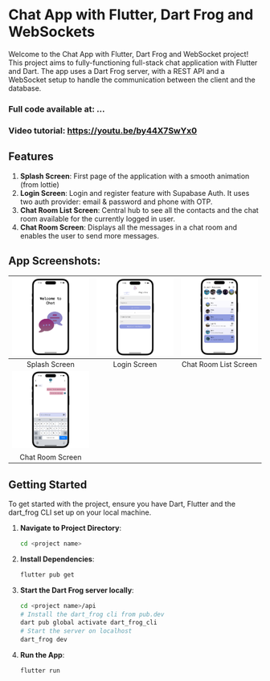 # Chat App with Flutter, Dart Frog and WebSockets

Welcome to the Chat App with Flutter, Dart Frog and WebSocket project! This project aims to fully-functioning full-stack chat application with Flutter and Dart. The app uses a Dart Frog server, with a REST API and a WebSocket setup to handle the communication between the client and the database. 

### Full code available at: ...
### Video tutorial: https://youtu.be/by44X7SwYx0

## Features

1. **Splash Screen**: First page of the application with a smooth animation (from lottie)
2. **Login Screen**: Login and register feature with Supabase Auth. It uses two auth provider: email & password and phone with OTP.
3. **Chat Room List Screen**: Central hub to see all the contacts and the chat room available for the currently logged in user.
4. **Chat Room Screen**: Displays all the messages in a chat room and enables the user to send more messages. 


## App Screenshots: 
|![Intro](screenshots/chat_splash.png) | ![Login](screenshots/chat_login.png) | ![Chat Room Listing](screenshots/chat_chat_room_list.png) |
|:---:|:---:|:---:|
| Splash Screen  | Login Screen | Chat Room List Screen |
| ![Chat Room](screenshots/chat_chat_room.png) |  |  |
| Chat Room Screen | | |


## Getting Started

To get started with the project, ensure you have Dart, Flutter and the dart_frog CLI set up on your local machine.

1. **Navigate to Project Directory**:
    ```bash
    cd <project name>
    ```

2. **Install Dependencies**:
    ```bash
    flutter pub get
    ```

3. **Start the Dart Frog server locally**:
    ```bash
    cd <project name>/api
    # Install the dart_frog cli from pub.dev
    dart pub global activate dart_frog_cli
    # Start the server on localhost
    dart_frog dev
    ```

4. **Run the App**:
    ```bash
    flutter run
    ```


